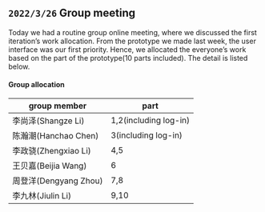 ## `2022/3/26` Group meeting

Today we had a routine group online meeting, where we discussed the first iteration’s work allocation. From the prototype we made last week, the user interface was our first priority. Hence, we allocated the everyone’s work based on the part of the prototype(10 parts included). The detail is listed below.

#### Group allocation

| group member          | part                  |
| --------------------- | --------------------- |
| 李尚泽(Shangze Li)    | 1,2(including log-in) |
| 陈瀚潮(Hanchao Chen)  | 3(including log-in)   |
| 李政骁(Zhengxiao Li)  | 4,5                   |
| 王贝嘉(Beijia Wang)   | 6                     |
| 周登洋(Dengyang Zhou) | 7,8                   |
| 李九林(Jiulin Li)     | 9,10                  |

